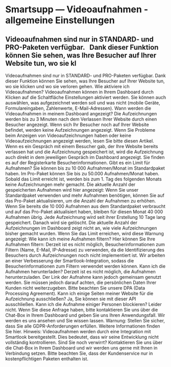 # Smartsupp — Videoaufnahmen - allgemeine Einstellungen
## Videoaufnahmen sind nur in STANDARD- und PRO-Paketen verfügbar.   Dank dieser Funktion können Sie sehen, was Ihre Besucher auf Ihrer Website tun, wo sie kl
Videoaufnahmen sind nur in STANDARD- und PRO-Paketen verfügbar.
Dank dieser Funktion können Sie sehen, was Ihre Besucher auf Ihrer Website tun, wo sie klicken und wo sie verloren gehen.
Wie aktiviere ich Videoaufnahmen?
Videoaufnahmen können in Ihrem Dashboard durch Klicken auf die Schaltfläche Einstellungen aktiviert werden. Sie können auch auswählen, was aufgezeichnet werden soll und was nicht (mobile Geräte, Formulareingaben, Zahlenwerte, E-Mail-Adressen). 
Wann werden die Videoaufnahmen in meinem Dashboard angezeigt?
Die Aufzeichnungen werden bis zu 3 Minuten nach dem Verlassen Ihrer Website durch einen Besucher angezeigt. Wenn sich Ihr Besucher noch auf Ihrer Website befindet, werden keine Aufzeichnungen angezeigt. Wenn Sie Probleme beim Anzeigen von Videoaufzeichnungen haben oder keine Videoaufzeichnungen angezeigt werden, lesen Sie bitte diesen Artikel.
Wenn es ein Gespräch mit einem Besucher gab, der Ihre Website bereits verlassen hat und die Aufzeichnung gespeichert ist, wird die Aufzeichnung auch direkt in dem jeweiligen Gespräch im Dashboard angezeigt. Sie finden es auf der Registerkarte Besucherinformationen.
Gibt es ein Limit für Aufnahmen?
Sie können bis zu 10 000 Aufnahmen/Monat im Standardpaket haben. Im Pro-Paket können Sie bis zu 50.000 Aufnahmen/Monat haben. Sobald das Limit erreicht ist, werden bis zum 1. Tag des folgenden Monats keine Aufzeichnungen mehr gemacht. Die aktuelle Anzahl der gespeicherten Aufnahmen wird hier angezeigt:
Wenn Sie unser Standardpaket verwenden und mehr Aufnahmen benötigen, können Sie auf das Pro-Paket aktualisieren, um die Anzahl der Aufnahmen zu erhöhen. Wenn Sie bereits die 10 000 Aufnahmen aus dem Standardpaket verbraucht und auf das Pro-Paket aktualisiert haben, bleiben für diesen Monat 40 000 Aufnahmen übrig.
Jede Aufzeichnung wird seit ihrer Erstellung 10 Tage lang gespeichert. Danach wird sie gelöscht. Die aktuelle Anzahl der Aufzeichnungen im Dashboard zeigt nicht an, wie viele Aufzeichnungen bisher gemacht wurden. Wenn Sie das Limit erreichen, wird diese Warnung angezeigt:
Wie kann ich meine Aufnahmen filtern?
Hier können Sie Ihre Aufnahmen filtern:
Derzeit ist es nicht möglich, Besucherinformationen zum Filtern (Name, E-Mail, IP-Adresse) zu verwenden, da die Identifizierung des Besuchers durch Aufzeichnungen noch nicht implementiert ist. Wir arbeiten an einer Verbesserung der Smartlook-Integration, sodass die Besucherinformationen zum Filtern verwendet werden können.
Kann ich die Aufnahmen herunterladen?
Derzeit ist es nicht möglich, die Aufnahmen herunterzuladen. Der Link der Aufnahme kann jedoch gemeinsam genutzt werden. Sie müssen jedoch darauf achten, die persönlichen Daten Ihrer Kunden nicht weiterzugeben. Bitte beachten Sie unsere DPA (Data Processing Agreement).
Kann ich einige Seiten meiner Website für die Aufzeichnung ausschließen?
Ja, Sie können sie mit dieser API ausschließen.
Kann ich die Aufnahme einiger Personen blockieren?
Leider nicht. Wenn Sie diese Anfrage haben, bitte kontaktieren Sie uns über die Chat-Box in Ihrem Dashboard und geben Sie uns Ihren Anwendungsfall. Wir werden es uns ansehen und Sie wissen lassen. 
Warnung: Stellen Sie sicher, dass Sie alle GDPR-Anforderungen erfüllen. Weitere Informationen finden Sie hier.
Hinweis: Videoaufnahmen werden durch eine Integration mit Smartlook bereitgestellt. Dies bedeutet, dass wir seine Entwicklung nicht vollständig kontrollieren.
Sind Sie noch verwirrt? Kontaktieren Sie uns über die Chat-Box in Ihrem Dashboard und wir werden uns gerne mit Ihnen in Verbindung setzen. Bitte beachten Sie, dass der Kundenservice nur in kostenpflichtigen Paketen enthalten ist.

